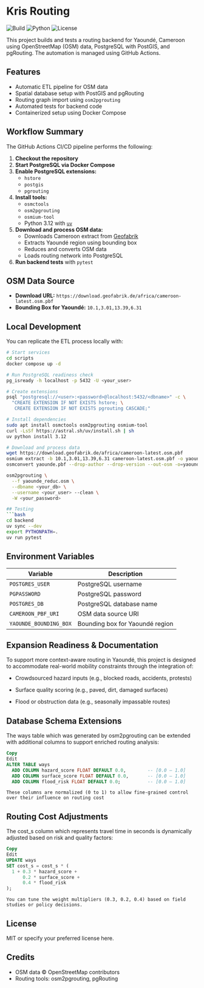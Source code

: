 # Kris Routing

![Build](https://github.com/geoafrikana/kris-routing/actions/workflows/build_kris.yml/badge.svg)
![Python](https://img.shields.io/badge/python-3.12-blue)
![License](https://img.shields.io/github/license/geoafrikana/kris-routing)

This project builds and tests a routing backend for Yaoundé, Cameroon using OpenStreetMap (OSM) data, PostgreSQL with PostGIS, and pgRouting. The automation is managed using GitHub Actions.

## Features

- Automatic ETL pipeline for OSM data
- Spatial database setup with PostGIS and pgRouting
- Routing graph import using `osm2pgrouting`
- Automated tests for backend code
- Containerized setup using Docker Compose

## Workflow Summary

The GitHub Actions CI/CD pipeline performs the following:

1. **Checkout the repository**
2. **Start PostgreSQL via Docker Compose**
3. **Enable PostgreSQL extensions:**
   - `hstore`
   - `postgis`
   - `pgrouting`
4. **Install tools:**
   - `osmctools`
   - `osm2pgrouting`
   - `osmium-tool`
   - Python 3.12 with [`uv`](https://astral.sh/blog/uv/)
5. **Download and process OSM data:**
   - Downloads Cameroon extract from [Geofabrik](https://download.geofabrik.de/africa/cameroon.html)
   - Extracts Yaoundé region using bounding box
   - Reduces and converts OSM data
   - Loads routing network into PostgreSQL
6. **Run backend tests** with `pytest`

## OSM Data Source

- **Download URL:** `https://download.geofabrik.de/africa/cameroon-latest.osm.pbf`
- **Bounding Box for Yaoundé:** `10.1,3.01,13.39,6.31`

## Local Development

You can replicate the ETL process locally with:

```bash
# Start services
cd scripts
docker compose up -d

# Run PostgreSQL readiness check
pg_isready -h localhost -p 5432 -U <your_user>

# Create extensions
psql "postgresql://<user>:<password>@localhost:5432/<dbname>" -c \
  "CREATE EXTENSION IF NOT EXISTS hstore; \
   CREATE EXTENSION IF NOT EXISTS pgrouting CASCADE;"

# Install dependencies
sudo apt install osmctools osm2pgrouting osmium-tool
curl -LsSf https://astral.sh/uv/install.sh | sh
uv python install 3.12

# Download and process data
wget https://download.geofabrik.de/africa/cameroon-latest.osm.pbf
osmium extract -b 10.1,3.01,13.39,6.31 cameroon-latest.osm.pbf -o yaounde.pbf
osmconvert yaounde.pbf --drop-author --drop-version --out-osm -o=yaounde_reduc.osm

osm2pgrouting \
  --f yaounde_reduc.osm \
  --dbname <your_db> \
  --username <your_user> --clean \
  -W <your_password>

## Testing
```bash
cd backend
uv sync --dev
export PYTHONPATH=.
uv run pytest
```
## Environment Variables

| Variable               | Description                     |
| ---------------------- | ------------------------------- |
| `POSTGRES_USER`        | PostgreSQL username             |
| `PGPASSWORD`           | PostgreSQL password             |
| `POSTGRES_DB`          | PostgreSQL database name        |
| `CAMEROON_PBF_URI`     | OSM data source URI             |
| `YAOUNDE_BOUNDING_BOX` | Bounding box for Yaoundé region |


## Expansion Readiness & Documentation
To support more context-aware routing in Yaoundé, this project is designed to accommodate real-world mobility constraints through the integration of:

- Crowdsourced hazard inputs (e.g., blocked roads, accidents, protests)

- Surface quality scoring (e.g., paved, dirt, damaged surfaces)

- Flood or obstruction data (e.g., seasonally impassable routes)


##  Database Schema Extensions
The ways table which was generated by osm2pgrouting can be extended with additional columns to support enriched routing analysis:

```sql
Copy
Edit
ALTER TABLE ways
  ADD COLUMN hazard_score FLOAT DEFAULT 0.0,        -- [0.0 – 1.0]
  ADD COLUMN surface_score FLOAT DEFAULT 0.0,       -- [0.0 – 1.0]
  ADD COLUMN flood_risk FLOAT DEFAULT 0.0;          -- [0.0 – 1.0]
```
`These columns are normalized (0 to 1) to allow fine-grained control over their influence on routing cost`

## Routing Cost Adjustments
The cost_s column which represents travel time in seconds is dynamically adjusted based on risk and quality factors:

```sql
Copy
Edit
UPDATE ways
SET cost_s = cost_s * (
  1 + 0.3 * hazard_score +
      0.2 * surface_score +
      0.4 * flood_risk
);
```

`You can tune the weight multipliers (0.3, 0.2, 0.4) based on field studies or policy decisions.`

## License
MIT or specify your preferred license here.

## Credits
- OSM data © OpenStreetMap contributors
- Routing tools: osm2pgrouting, pgRouting
